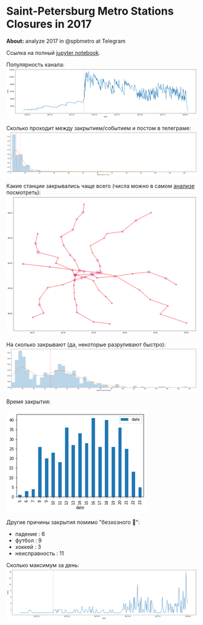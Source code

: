 # Saint-Petersburg Metro Stations Closures in 2017

**About:** analyze 2017 in @spbmetro at Telegram

Cсылка на полный [jupyter notebook](https://github.com/Amarchuk/closed-spb-metro/blob/master/closed_spb_metro2017.ipynb).

Популярность канала:
![views](https://github.com/Amarchuk/closed-spb-metro/blob/master/imgs/views.png "views")

Cколько проходит между закрытием/событием и постом в телеграме:
![postdelay](https://github.com/Amarchuk/closed-spb-metro/blob/master/imgs/delay.png "post delay")

Какие станции закрывались чаще всего (числа можно в самом [анализе](https://github.com/Amarchuk/closed-spb-metro/blob/master/closed_spb_metro2017.ipynb) посмотреть):
![frequency](https://github.com/Amarchuk/closed-spb-metro/blob/master/imgs/frequency.png "frequency")

На сколько закрывают (да, некоторые разруливают быстро):
![closedtime](https://github.com/Amarchuk/closed-spb-metro/blob/master/imgs/closedtime.png "closed time")

Время закрытия:

 ![closehour](https://github.com/Amarchuk/closed-spb-metro/blob/master/imgs/closehour.png "closed hour")

Другие причины закрытия помимо "безхозного :briefcase:":
- падение : 6
- футбол : 9
- хоккей : 3
- неисправность : 11

Сколько максимум за день:
![closedperday](https://github.com/Amarchuk/closed-spb-metro/blob/master/imgs/closedperday.png "closed per day")
